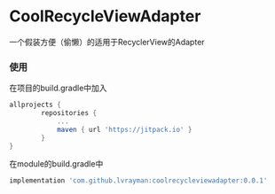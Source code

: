 # CoolRecycleViewAdapter
一个假装方便（偷懒）的适用于RecyclerView的Adapter

### 使用

在项目的build.gradle中加入

```groovy
allprojects {
		repositories {
			...
			maven { url 'https://jitpack.io' }
		}
}
```

在module的build.gradle中

```groovy
implementation 'com.github.lvrayman:coolrecycleviewadapter:0.0.1'
```

